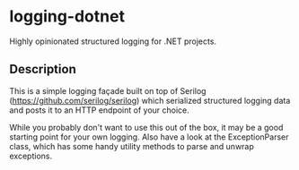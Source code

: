 # logging-dotnet
Highly opinionated structured logging for .NET projects.

## Description

This is a simple logging façade built on top of Serilog (https://github.com/serilog/serilog) which serialized structured logging data and posts it to an HTTP endpoint of your choice.

While you probably don't want to use this out of the box, it may be a good starting point for your own logging. Also have a look at the ExceptionParser class, which has some handy utility methods to parse and unwrap exceptions.
